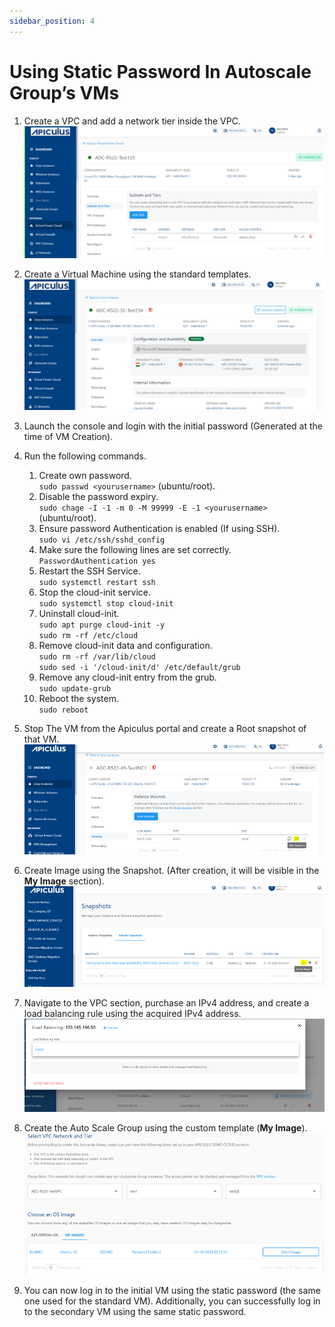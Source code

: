 ```yaml
---
sidebar_position: 4
---
```

# Using Static Password In Autoscale Group’s VMs

1. Create a VPC and add a network tier inside the VPC.
   ![Using Static Password In AutoScale Group’s VMs](img/autoscalegrpvm1.png)

3. Create a Virtual Machine using the standard templates.
   ![Using Static Password In AutoScale Group’s VMs](img/autoscalegrpvm2.png)

4. Launch the console and login with the initial password (Generated at the time of VM Creation).
5. Run the following commands. 
	1. Create own password. <br />`sudo passwd <yourusername>` (ubuntu/root).
	2. Disable the password expiry. <br />`sudo chage -I -1 -m 0 -M 99999 -E -1 <yourusername>` (ubuntu/root).
	3. Ensure password Authentication is enabled (If using SSH). <br />`sudo vi /etc/ssh/sshd_config`
	4. Make sure the following lines are set correctly. <br />`PasswordAuthentication yes` 
	5. Restart the SSH Service. <br />`sudo systemctl restart ssh`   
	6. Stop the cloud-init service.  <br />`sudo systemctl stop cloud-init` 
	7. Uninstall cloud-init. <br />`sudo apt purge cloud-init -y`<br />`sudo rm -rf /etc/cloud`  
	9. Remove cloud-init data and configuration.  <br />`sudo rm -rf /var/lib/cloud` <br /> `sudo sed -i '/cloud-init/d' /etc/default/grub`
	11. Remove any cloud-init entry from the grub. <br />`sudo update-grub`
	12. Reboot the system. <br />`sudo reboot`

6. Stop The VM from the Apiculus portal and create a Root snapshot of that VM.
   ![Using Static Password In AutoScale Group’s VMs](img/autoscalegrpvm3.png)

6. Create Image using the Snapshot. (After creation, it will be visible in the **My Image** section).
   ![Using Static Password In AutoScale Group’s VMs](img/autoscalegrpvm4.png)

7. Navigate to the VPC section, purchase an IPv4 address, and create a load balancing rule using the acquired IPv4 address.
   ![Using Static Password In AutoScale Group’s VMs](img/autoscalegrpvm5.png)

8. Create the Auto Scale Group using the custom template (**My Image**).
   ![Using Static Password In AutoScale Group’s VMs](img/autoscalegrpvm6.png)

9. You can now log in to the initial VM using the static password (the same one used for the standard VM). Additionally, you can successfully log in to the secondary VM using the same static password.